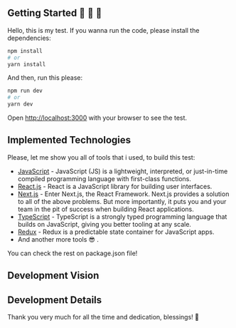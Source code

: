 ## Getting Started 🚀 🚀 🚀 

Hello, this is my test. If you wanna run the code, please install the dependencies:

```bash
npm install
# or
yarn install
```

And then, run this please:

```bash
npm run dev
# or
yarn dev
```

Open [http://localhost:3000](http://localhost:3000) with your browser to see the test.

## Implemented Technologies

Please, let me show you all of tools that i used, to build this test:

- [JavaScript](https://developer.mozilla.org/en-US/docs/Web/JavaScript) - JavaScript (JS) is a lightweight, interpreted, or just-in-time compiled programming language with first-class functions. 
- [React.js](https://reactjs.org/docs/getting-started.html) - React is a JavaScript library for building user interfaces. 
- [Next.js](https://nextjs.org/docs) - Enter Next.js, the React Framework. Next.js provides a solution to all of the above problems. But more importantly, it puts you and your team in the pit of success when building React applications.
- [TypeScript](https://www.typescriptlang.org/) - TypeScript is a strongly typed programming language that builds on JavaScript, giving you better tooling at any scale.
- [Redux](https://redux.js.org/introduction/getting-started) - Redux is a predictable state container for JavaScript apps.
- And another more tools 😎 .


You can check the rest on package.json file! 

## Development Vision



## Development Details



Thank you very much for all the time and dedication, blessings! 🙏 
